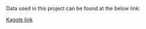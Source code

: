 Data used in this project can be found at the below link: </br>

[Kaggle link](https://www.kaggle.com/datasets/vikasukani/loan-eligible-dataset)

